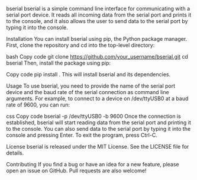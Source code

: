 bserial
bserial is a simple command line interface for communicating with a serial port device. It reads all incoming data from the serial port and prints it to the console, and it also allows the user to send data to the serial port by typing it into the console.

Installation
You can install bserial using pip, the Python package manager. First, clone the repository and cd into the top-level directory:

bash
Copy code
git clone https://github.com/your_username/bserial.git
cd bserial
Then, install the package using pip:

Copy code
pip install .
This will install bserial and its dependencies.

Usage
To use bserial, you need to provide the name of the serial port device and the baud rate of the serial connection as command line arguments. For example, to connect to a device on /dev/ttyUSB0 at a baud rate of 9600, you can run:

css
Copy code
bserial -p /dev/ttyUSB0 -b 9600
Once the connection is established, bserial will start reading data from the serial port and printing it to the console. You can also send data to the serial port by typing it into the console and pressing Enter. To exit the program, press Ctrl-C.

License
bserial is released under the MIT License. See the LICENSE file for details.

Contributing
If you find a bug or have an idea for a new feature, please open an issue on GitHub. Pull requests are also welcome!
